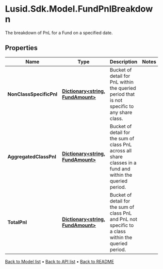 # Lusid.Sdk.Model.FundPnlBreakdown
The breakdown of PnL for a Fund on a specified date.

## Properties

Name | Type | Description | Notes
------------ | ------------- | ------------- | -------------
**NonClassSpecificPnl** | [**Dictionary&lt;string, FundAmount&gt;**](FundAmount.md) | Bucket of detail for PnL within the queried period that is not specific to any share class. | 
**AggregatedClassPnl** | [**Dictionary&lt;string, FundAmount&gt;**](FundAmount.md) | Bucket of detail for the sum of class PnL across all share classes in a fund and within the queried period. | 
**TotalPnl** | [**Dictionary&lt;string, FundAmount&gt;**](FundAmount.md) | Bucket of detail for the sum of class PnL and PnL not specific to a class within the queried period. | 

[Back to Model list](../README.md#documentation-for-models) &#8226; [Back to API list](../README.md#documentation-for-api-endpoints) &#8226; [Back to README](../README.md)

